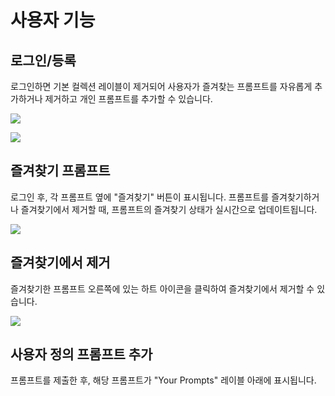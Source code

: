 # 사용자 기능

## 로그인/등록

로그인하면 기본 컬렉션 레이블이 제거되어 사용자가 즐겨찾는 프롬프트를 자유롭게 추가하거나 제거하고 개인 프롬프트를 추가할 수 있습니다.

![](https://img.newzone.top/2023-06-05-13-51-23.png?imageMogr2/format/webp/thumbnail/500x)

![](https://img.newzone.top/2023-06-05-13-53-20.png?imageMogr2/format/webp)

## 즐겨찾기 프롬프트

로그인 후, 각 프롬프트 옆에 "즐겨찾기" 버튼이 표시됩니다. 프롬프트를 즐겨찾기하거나 즐겨찾기에서 제거할 때, 프롬프트의 즐겨찾기 상태가 실시간으로 업데이트됩니다.

![](https://img.newzone.top/2023-06-05-13-56-01.png?imageMogr2/format/webp/thumbnail/500x)

## 즐겨찾기에서 제거

즐겨찾기한 프롬프트 오른쪽에 있는 하트 아이콘을 클릭하여 즐겨찾기에서 제거할 수 있습니다.

![](https://img.newzone.top/2023-06-05-13-57-27.png?imageMogr2/format/webp/thumbnail/500x)

## 사용자 정의 프롬프트 추가

프롬프트를 제출한 후, 해당 프롬프트가 "Your Prompts" 레이블 아래에 표시됩니다.
